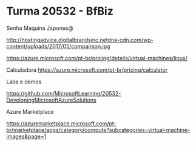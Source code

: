 # Turma 20532 - BfBiz

Senha Maquina Japones@

http://hostingadvice.digitalbrandsinc.netdna-cdn.com/wp-content/uploads/2017/05/compairson.jpg


https://azure.microsoft.com/pt-br/pricing/details/virtual-machines/linux/


Calculadora
https://azure.microsoft.com/pt-br/pricing/calculator

Labs e demos

https://github.com/MicrosoftLearning/20532-DevelopingMicrosoftAzureSolutions


Azure Marketplace

https://azuremarketplace.microsoft.com/pt-br/marketplace/apps/category/compute?subcategories=virtual-machine-images&page=1
